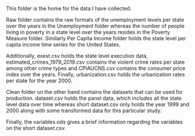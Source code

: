 This folder is the home for the data I have collected. 

Raw folder contains the raw formats of the unemployment levels per state over the years in the Unemployment folder whereas the number of people living in poverty
in a state level over the years resides in the Poverty Measure folder. Similarly Per Capita Income folder holds the state level per capita income time series for the 
United States. 

Additionally, exest.csv holds the state level execution data, estimated_crimes_1979_2019.csv contains the violent crime rates per state among other crime types and 
CPIAUCNS.csv contains the consumer price index over the years. Finally, urbanization.csv holds the urbanization rates per state for the year 2000.


Clean folder on the other hand contains the datasets that can be used for production. dataset.csv holds the panel data, which includes all the state level data over time whereas 
short dataset.csv only holds the year 1999 and 2000 along with some transformed data for this particular study.


Finally, the variables.ods gives a brief information regarding the variables on the short dataset.csv.
